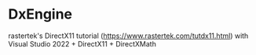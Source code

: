 # DxEngine
rastertek's DirectX11 tutorial (https://www.rastertek.com/tutdx11.html) with Visual Studio 2022 + DirectX11 + DirectXMath
